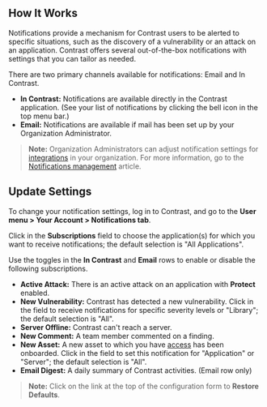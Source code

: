 <!--
title: "Notifications"
description: "Overview of user notifications"
tags: "user notifications manage account"
-->

## How It Works

Notifications provide a mechanism for Contrast users to be alerted to specific situations, such as the discovery of a vulnerability or an attack on an application. Contrast offers several out-of-the-box notifications with settings that you can tailor as needed. 

There are two primary channels available for notifications: Email and In Contrast. 

* **In Contrast:** Notifications are available directly in the Contrast application. (See your list of notifications by clicking the bell icon in the top menu bar.)
* **Email:** Notifications are available if mail has been set up by your Organization Administrator. 

> **Note:** Organization Administrators can adjust notification settings for [integrations](admin-orgintegrations.html#integration-start) in your organization. For more information, go to the [Notifications management](admin-orgsettings.html#org-notify) article. 

## Update Settings 

To change your notification settings, log in to Contrast, and go to the **User menu > Your Account > Notifications tab**. 

Click in the **Subscriptions** field to choose the application(s) for which you want to receive notifications; the default selection is "All Applications".

Use the toggles in the **In Contrast** and **Email** rows to enable or disable the following subscriptions. 

* **Active Attack:** There is an active attack on an application with **Protect** enabled. 
* **New Vulnerability:** Contrast has detected a new vulnerability. Click in the field to receive notifications for specific severity levels or "Library"; the default selection is "All".
* **Server Offline:** Contrast can't reach a server. 
* **New Comment:** A team member commented on a finding. 
* **New Asset:** A new asset to which you have [access](user-account.html#user-permissions) has been onboarded. Click in the field to set this notification for "Application" or "Server"; the default selection is "All".
* **Email Digest:** A daily summary of Contrast activities. (Email row only)

> **Note:** Click on the link at the top of the configuration form to **Restore Defaults**. 